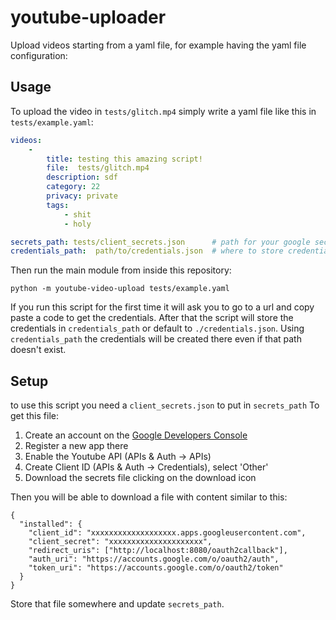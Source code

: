 # youtube-uploader

Upload videos starting from a yaml file, for example having the yaml file configuration:

## Usage

To upload the video in `tests/glitch.mp4` simply write a yaml file like this in `tests/example.yaml`:
```yaml
videos:
    -
        title: testing this amazing script!
        file:  tests/glitch.mp4
        description: sdf
        category: 22 
        privacy: private
        tags:
            - shit
            - holy

secrets_path: tests/client_secrets.json      # path for your google secrets
credentials_path:  path/to/credentials.json  # where to store credentials

```
Then run the main module from inside this repository:
```
python -m youtube-video-upload tests/example.yaml
```
If you run this script for the first time it will ask you to go to a url and copy paste a code to get the credentials.
After that the script will store the credentials in `credentials_path` or default to `./credentials.json`.
Using `credentials_path` the credentials will be created there even if that path doesn't exist.

## Setup

to use this script you need a `client_secrets.json` to put in `secrets_path`
To get this file:
1. Create an account on the [Google Developers Console](https://console.developers.google.com)
1. Register a new app there
1. Enable the Youtube API (APIs & Auth -> APIs)
1. Create Client ID (APIs & Auth -> Credentials), select 'Other'
1. Download the secrets file clicking on the download icon

Then you will be able to download a file with content similar to this:

```
{
  "installed": {
    "client_id": "xxxxxxxxxxxxxxxxxxx.apps.googleusercontent.com",
    "client_secret": "xxxxxxxxxxxxxxxxxxxxx",
    "redirect_uris": ["http://localhost:8080/oauth2callback"],
    "auth_uri": "https://accounts.google.com/o/oauth2/auth",
    "token_uri": "https://accounts.google.com/o/oauth2/token"
  }
}
```
Store that file somewhere and update `secrets_path`.
